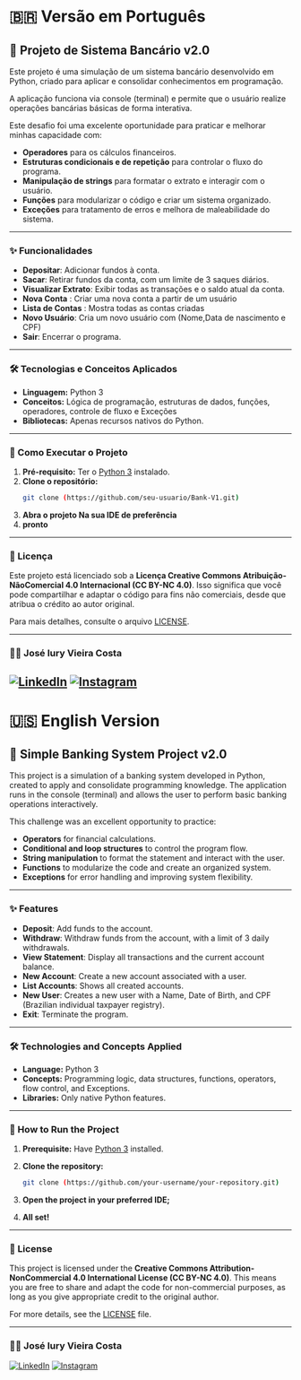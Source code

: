 # 🇧🇷 Versão em Português

## 🏦 Projeto de Sistema Bancário v2.0

Este projeto é uma simulação de um sistema bancário desenvolvido em Python, criado para aplicar e consolidar conhecimentos em programação. 

A aplicação funciona via console (terminal) e permite que o usuário realize operações bancárias básicas de forma interativa.

Este desafio foi uma excelente oportunidade para praticar e melhorar minhas capacidade com:
* **Operadores** para os cálculos financeiros.
* **Estruturas condicionais e de repetição** para controlar o fluxo do programa.
* **Manipulação de strings** para formatar o extrato e interagir com o usuário.
* **Funções** para modularizar o código e criar um sistema organizado.
* **Exceções** para tratamento de erros e melhora de maleabilidade do sistema.

---

### ✨ Funcionalidades

* **Depositar**: Adicionar fundos à conta.
* **Sacar**: Retirar fundos da conta, com um limite de 3 saques diários.
* **Visualizar Extrato**: Exibir todas as transações e o saldo atual da conta.
* **Nova Conta** : Criar uma nova conta a partir de um usuário
* **Lista de Contas** : Mostra todas as contas criadas
* **Novo Usuário**: Cria um novo usuário com (Nome,Data de nascimento e CPF)
* **Sair**: Encerrar o programa.

---

### 🛠️ Tecnologias e Conceitos Aplicados

* **Linguagem:** Python 3
* **Conceitos:** Lógica de programação, estruturas de dados, funções, operadores, controle de fluxo e Exceções
* **Bibliotecas:** Apenas recursos nativos do Python.

---
### 🚀 Como Executar o Projeto

1.  **Pré-requisito:** Ter o [Python 3](https://www.python.org/downloads/) instalado.
2.  **Clone o repositório:**
    ```bash
    git clone (https://github.com/seu-usuario/Bank-V1.git)
    ```
3.  **Abra o projeto Na sua IDE de preferência**
4.  **pronto**
---

### 📄 Licença

Este projeto está licenciado sob a **Licença Creative Commons Atribuição-NãoComercial 4.0 Internacional (CC BY-NC 4.0)**. Isso significa que você pode compartilhar e adaptar o código para fins não comerciais, desde que atribua o crédito ao autor original.

Para mais detalhes, consulte o arquivo [LICENSE](LICENSE).

---

### 👨‍💻 José Iury Vieira Costa

[![LinkedIn](https://img.shields.io/badge/LinkedIn-0077B5?style=for-the-badge&logo=linkedin&logoColor=white)](https://www.linkedin.com/in/iury-link/)
[![Instagram](https://img.shields.io/badge/joseiury.png-E4405F?style=for-the-badge&logo=instagram&logoColor=white)](https://www.instagram.com/joseiury.png/)
---

# 🇺🇸 English Version

## 🏦 Simple Banking System Project v2.0

This project is a simulation of a banking system developed in Python, created to apply and consolidate programming knowledge. The application runs in the console (terminal) and allows the user to perform basic banking operations interactively.

This challenge was an excellent opportunity to practice:

* **Operators** for financial calculations.
* **Conditional and loop structures** to control the program flow.
* **String manipulation** to format the statement and interact with the user.
* **Functions** to modularize the code and create an organized system.
* **Exceptions** for error handling and improving system flexibility.
---

### ✨ Features

* **Deposit**: Add funds to the account.
* **Withdraw**: Withdraw funds from the account, with a limit of 3 daily withdrawals.
* **View Statement**: Display all transactions and the current account balance.
* **New Account**: Create a new account associated with a user.
* **List Accounts**: Shows all created accounts.
* **New User**: Creates a new user with a Name, Date of Birth, and CPF (Brazilian individual taxpayer registry).
* **Exit**: Terminate the program.
---

### 🛠️ Technologies and Concepts Applied

* **Language:** Python 3
* **Concepts:** Programming logic, data structures, functions, operators, flow control, and Exceptions.
* **Libraries:** Only native Python features.

---

### 🚀 How to Run the Project

1.  **Prerequisite:** Have [Python 3](https://www.python.org/downloads/) installed.
2.  **Clone the repository:**
    ```bash
    git clone (https://github.com/your-username/your-repository.git)
    ```
3.  **Open the project in your preferred IDE;**

4.  **All set!**

---

### 📄 License

This project is licensed under the **Creative Commons Attribution-NonCommercial 4.0 International License (CC BY-NC 4.0)**. This means you are free to share and adapt the code for non-commercial purposes, as long as you give appropriate credit to the original author.

For more details, see the [LICENSE](LICENSE) file.

---

### 👨‍💻 José Iury Vieira Costa
[![LinkedIn](https://img.shields.io/badge/LinkedIn-0077B5?style=for-the-badge&logo=linkedin&logoColor=white)](https://www.linkedin.com/in/iury-link/)
[![Instagram](https://img.shields.io/badge/joseiury.png-E4405F?style=for-the-badge&logo=instagram&logoColor=white)](https://www.instagram.com/joseiury.png/)